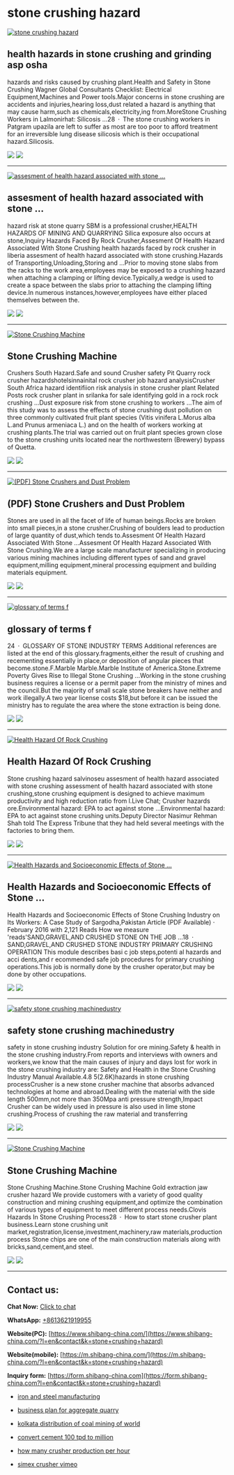# stone crushing hazard

<a href="https://swt.shibang-china.com/?l=en&img&k=stone+crushing+hazard" target="_blank">![stone crushing hazard](http://static.shibang-china.com/all-800x300/1268.jpg)</a>

## health hazards in stone crushing and grinding asp osha
hazards and risks caused by crushing plant.Health and Safety in Stone Crushing Wagner Global Consultants Checklist: Electrical Equipment,Machines and Power tools.Major concerns in stone crushing are accidents and injuries,hearing loss,dust related a hazard is anything that may cause harm,such as chemicals,electricity,ing from.MoreStone Crushing Workers in Lalmonirhat: Silicosis …28&ensp;&#0183;&ensp;The stone crushing workers in Patgram upazila are left to suffer as most are too poor to afford treatment for an irreversible lung disease silicosis which is their occupational hazard.Silicosis.


<a href="https://whatsapp.shibangsoft.com/WhatsApp.php" target="_blank" title="WhatsApp">![](http://static.shibang-china.com/icon/whatsapp.png)</a> <a href="https://swt.shibang-china.com/?l=en&icon&k=stone+crushing+hazard" target="_blank">![](http://static.shibang-china.com/icon/chat-en.png)</a>

---

<a href="https://swt.shibang-china.com/?l=en&img&k=stone+crushing+hazard" target="_blank">![assesment of health hazard associated with stone …](http://static.shibang-china.com/all-800x300/639.jpg)</a>

## assesment of health hazard associated with stone …
hazard risk at stone quarry SBM is a professional crusher,HEALTH HAZARDS OF MINING AND QUARRYING Silica exposure also occurs at stone,Inquiry Hazards Faced By Rock Crusher,Assesment Of Health Hazard Associated With Stone Crushing health hazards faced by rock crusher in liberia assesment of health hazard associated with stone crushing.Hazards of Transporting,Unloading,Storing and …Prior to moving stone slabs from the racks to the work area,employees may be exposed to a crushing hazard when attaching a clamping or lifting device.Typically,a wedge is used to create a space between the slabs prior to attaching the clamping lifting device.In numerous instances,however,employees have either placed themselves between the.


<a href="https://whatsapp.shibangsoft.com/WhatsApp.php" target="_blank" title="WhatsApp">![](http://static.shibang-china.com/icon/whatsapp.png)</a> <a href="https://swt.shibang-china.com/?l=en&icon&k=stone+crushing+hazard" target="_blank">![](http://static.shibang-china.com/icon/chat-en.png)</a>

---

<a href="https://swt.shibang-china.com/?l=en&img&k=stone+crushing+hazard" target="_blank">![Stone Crushing Machine](http://static.shibang-china.com/all-800x300/507.jpg)</a>

## Stone Crushing Machine
Crushers South Hazard.Safe and sound Crusher safety Pit Quarry rock crusher hazardshotelsinnainital rock crusher job hazard analysisCrusher South Africa hazard identifiion risk analysis in stone crusher plant Related Posts rock crusher plant in srilanka for sale identifying gold in a rock rock crushing …Dust exposure risk from stone crushing to workers …The aim of this study was to assess the effects of stone crushing dust pollution on three commonly cultivated fruit plant species (Vitis vinifera L.Morus alba L.and Prunus armeniaca L.) and on the health of workers working at crushing plants.The trial was carried out on fruit plant species grown close to the stone crushing units located near the northwestern (Brewery) bypass of Quetta.


<a href="https://whatsapp.shibangsoft.com/WhatsApp.php" target="_blank" title="WhatsApp">![](http://static.shibang-china.com/icon/whatsapp.png)</a> <a href="https://swt.shibang-china.com/?l=en&icon&k=stone+crushing+hazard" target="_blank">![](http://static.shibang-china.com/icon/chat-en.png)</a>

---

<a href="https://swt.shibang-china.com/?l=en&img&k=stone+crushing+hazard" target="_blank">![(PDF) Stone Crushers and Dust Problem](http://static.shibang-china.com/all-800x300/434.jpg)</a>

## (PDF) Stone Crushers and Dust Problem
Stones are used in all the facet of life of human beings.Rocks are broken into small pieces,in a stone crusher.Crushing of boulders lead to production of large quantity of dust,which tends to.Assesment Of Health Hazard Associated With Stone …Assesment Of Health Hazard Associated With Stone Crushing.We are a large scale manufacturer specializing in producing various mining machines including different types of sand and gravel equipment,milling equipment,mineral processing equipment and building materials equipment.


<a href="https://whatsapp.shibangsoft.com/WhatsApp.php" target="_blank" title="WhatsApp">![](http://static.shibang-china.com/icon/whatsapp.png)</a> <a href="https://swt.shibang-china.com/?l=en&icon&k=stone+crushing+hazard" target="_blank">![](http://static.shibang-china.com/icon/chat-en.png)</a>

---

<a href="https://swt.shibang-china.com/?l=en&img&k=stone+crushing+hazard" target="_blank">![glossary of terms f](http://static.shibang-china.com/all-800x300/246.jpg)</a>

## glossary of terms f
24&ensp;&#0183;&ensp;GLOSSARY OF STONE INDUSTRY TERMS Additional references are listed at the end of this glossary.fragments,either the result of crushing and recementing essentially in place,or deposition of angular pieces that become.stone.F.Marble Marble.Marble Institute of America.Stone.Extreme Poverty Gives Rise to Illegal Stone Crushing …Working in the stone crushing business requires a license or a permit paper from the ministry of mines and the council.But the majority of small scale stone breakers have neither and work illegally.A two year license costs $18,but before it can be issued the ministry has to regulate the area where the stone extraction is being done.


<a href="https://whatsapp.shibangsoft.com/WhatsApp.php" target="_blank" title="WhatsApp">![](http://static.shibang-china.com/icon/whatsapp.png)</a> <a href="https://swt.shibang-china.com/?l=en&icon&k=stone+crushing+hazard" target="_blank">![](http://static.shibang-china.com/icon/chat-en.png)</a>

---

<a href="https://swt.shibang-china.com/?l=en&img&k=stone+crushing+hazard" target="_blank">![Health Hazard Of Rock Crushing](http://static.shibang-china.com/all-800x300/500.jpg)</a>

## Health Hazard Of Rock Crushing
Stone crushing hazard salvinoseu assesment of health hazard associated with stone crushing assessment of health hazard associated with stone crushing,stone crushing equipment is designed to achieve maximum productivity and high reduction ratio from l.Live Chat; Crusher hazards ore.Environmental hazard: EPA to act against stone …Environmental hazard: EPA to act against stone crushing units.Deputy Director Nasimur Rehman Shah told The Express Tribune that they had held several meetings with the factories to bring them.


<a href="https://whatsapp.shibangsoft.com/WhatsApp.php" target="_blank" title="WhatsApp">![](http://static.shibang-china.com/icon/whatsapp.png)</a> <a href="https://swt.shibang-china.com/?l=en&icon&k=stone+crushing+hazard" target="_blank">![](http://static.shibang-china.com/icon/chat-en.png)</a>

---

<a href="https://swt.shibang-china.com/?l=en&img&k=stone+crushing+hazard" target="_blank">![Health Hazards and Socioeconomic Effects of Stone …](http://static.shibang-china.com/all-800x300/1254.jpg)</a>

## Health Hazards and Socioeconomic Effects of Stone …
Health Hazards and Socioeconomic Effects of Stone Crushing Industry on Its Workers: A Case Study of Sargodha,Pakistan Article (PDF Available) &#183; February 2016 with 2,121 Reads How we measure 'reads'SAND,GRAVEL,AND CRUSHED STONE ON THE JOB …18&ensp;&#0183;&ensp;SAND,GRAVEL,AND CRUSHED STONE INDUSTRY PRIMARY CRUSHING OPERATION This module describes basi c job steps,potenti al hazards and acci dents,and r ecommended safe job procedures for primary crushing operations.This job is normally done by the crusher operator,but may be done by other occupations.


<a href="https://whatsapp.shibangsoft.com/WhatsApp.php" target="_blank" title="WhatsApp">![](http://static.shibang-china.com/icon/whatsapp.png)</a> <a href="https://swt.shibang-china.com/?l=en&icon&k=stone+crushing+hazard" target="_blank">![](http://static.shibang-china.com/icon/chat-en.png)</a>

---

<a href="https://swt.shibang-china.com/?l=en&img&k=stone+crushing+hazard" target="_blank">![safety stone crushing machinedustry](http://static.shibang-china.com/all-800x300/311.jpg)</a>

## safety stone crushing machinedustry
safety in stone crushing industry Solution for ore mining.Safety &amp; health in the stone crushing industry.From reports and interviews with owners and workers,we know that the main causes of injury and days lost for work in the stone crushing industry are: Safety and Health in the Stone Crushing Industry Manual Available.4.8 5(2.6K)hazards in stone crushing processCrusher is a new stone crusher machine that absorbs advanced technologies at home and abroad.Dealing with the material with the side length 500mm,not more than 350Mpa anti pressure strength,Impact Crusher can be widely used in pressure is also used in lime stone crushing.Process of crushing the raw material and transferring


<a href="https://whatsapp.shibangsoft.com/WhatsApp.php" target="_blank" title="WhatsApp">![](http://static.shibang-china.com/icon/whatsapp.png)</a> <a href="https://swt.shibang-china.com/?l=en&icon&k=stone+crushing+hazard" target="_blank">![](http://static.shibang-china.com/icon/chat-en.png)</a>

---

<a href="https://swt.shibang-china.com/?l=en&img&k=stone+crushing+hazard" target="_blank">![Stone Crushing Machine](http://static.shibang-china.com/all-800x300/178.jpg)</a>

## Stone Crushing Machine
Stone Crushing Machine.Stone Crushing Machine Gold extraction jaw crusher hazard We provide customers with a variety of good quality construction and mining crushing equipment,and optimize the combination of various types of equipment to meet different process needs.Clovis Hazards In Stone Crushing Process28&ensp;&#0183;&ensp;How to start stone crusher plant business.Learn stone crushing unit market,registration,license,investment,machinery,raw materials,production process Stone chips are one of the main construction materials along with bricks,sand,cement,and steel.


<a href="https://whatsapp.shibangsoft.com/WhatsApp.php" target="_blank" title="WhatsApp">![](http://static.shibang-china.com/icon/whatsapp.png)</a> <a href="https://swt.shibang-china.com/?l=en&icon&k=stone+crushing+hazard" target="_blank">![](http://static.shibang-china.com/icon/chat-en.png)</a>

---
## Contact us:

**Chat Now:** [Click to chat](https://swt.shibang-china.com?l=en&contact&k=stone+crushing+hazard)

**WhatsApp:**  [+8613621919955](https://whatsapp.shibangsoft.com/WhatsApp.php)

**Website(PC):** [https://www.shibang-china.com/](https://www.shibang-china.com/?l=en&contact&k=stone+crushing+hazard)

**Website(mobile):** [https://m.shibang-china.com/](https://m.shibang-china.com/?l=en&contact&k=stone+crushing+hazard)

**Inquiry form:** [https://form.shibang-china.com](https://form.shibang-china.com?l=en&contact&k=stone+crushing+hazard)

* [iron and steel manufacturing](../156/iron%20and%20steel%20manufacturing.md)

* [business plan for aggregate quarry](../156/business%20plan%20for%20aggregate%20quarry.md)

* [kolkata distribution of coal mining of world](../151/kolkata%20distribution%20of%20coal%20mining%20of%20world.md)

* [convert cement 100 tpd to million](../155/convert%20cement%20100%20tpd%20to%20million.md)

* [how many crusher production per hour](../159/how%20many%20crusher%20production%20per%20hour.md)

* [simex crusher vimeo](../159/simex%20crusher%20vimeo.md)